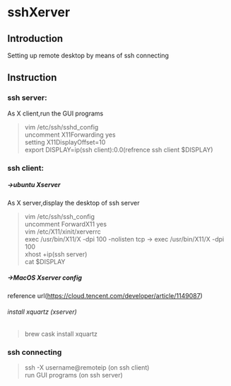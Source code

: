 # sshXerver
## Introduction
Setting up remote desktop by means of ssh connecting 
## Instruction
### ssh server:
As X client,run the GUI programs
> vim /etc/ssh/sshd_config  
> uncomment X11Forwarding yes  
> setting X11DisplayOffset=10  
> export DISPLAY=ip(ssh client):0.0(refrence ssh client $DISPLAY)
### ssh client:
##### ->ubuntu Xserver
As X server,display the desktop of ssh server
> vim /etc/ssh/ssh_config    
> uncomment ForwardX11 yes  
> vim /etc/X11/xinit/xerverrc  
> exec /usr/bin/X11/X -dpi 100 -nolisten tcp -> exec /usr/bin/X11/X -dpi 100  
> xhost +ip(ssh server)  
> cat $DISPLAY  


##### ->MacOS Xserver config
reference url(https://cloud.tencent.com/developer/article/1149087)
###### install xquartz (xserver)
> brew cask install xquartz

### ssh connecting 
> ssh -X username@remoteip (on ssh client)  
> run GUI programs (on ssh server)